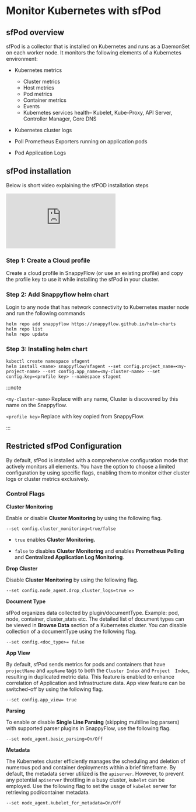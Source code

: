 # Monitor Kubernetes with sfPod 

## sfPod overview

sfPod is a collector that is installed on Kubernetes and runs as a DaemonSet on each worker node. It monitors the following elements of a Kubernetes environment: 

- Kubernetes metrics 
  - Cluster metrics 
  - Host metrics 
  - Pod metrics 
  - Container metrics 
  - Events 
  - Kubernetes services health– Kubelet, Kube-Proxy, API Server, Controller Manager, Core DNS 

- Kubernetes cluster logs 
- Poll Prometheus Exporters running on application pods 
- Pod Application Logs 

## sfPod installation

Below is short video explaining the sfPOD installation steps

<iframe title="sfPOD installation" src="https://www.youtube.com/embed/Q4BiVR2nOn4?rel=0" frameBorder="0" allow="accelerometer; autoplay; clipboard-write; encrypted-media; gyroscope; picture-in-picture" allowFullScreen="true" webkitallowfullscreen="true" mozallowfullscreen="true" allowtransparency="true"></iframe>

### Step 1: Create a Cloud profile 

Create a cloud profile in SnappyFlow (or use an existing profile) and copy the profile key to use it while installing the sfPod in your cluster. 

### Step 2: Add Snappyflow helm chart 

Login to any node that has network connectivity to Kubernetes master node and run the following commands 

```shell
helm repo add snappyflow https://snappyflow.github.io/helm-charts 
helm repo list 
helm repo update 
```
### Step 3: Installing helm chart 



```shell
kubectl create namespace sfagent 
helm install <name> snappyflow/sfagent --set config.project_name=<my-project-name> --set config.app_name=<my-cluster-name> --set config.key=<profile key> --namespace sfagent
```
:::note

`<my-cluster-name>` Replace with any name, Cluster is discovered by this name on the Snappyflow. 

`<profile key>` Replace with key copied from SnappyFlow. 

:::

## Restricted sfPod Configuration 

By default, sfPod is installed with a comprehensive configuration mode that actively monitors all elements. You have the option to choose a limited configuration by using  specific flags, enabling them to monitor either cluster logs or cluster  metrics exclusively. <br/>

### Control Flags

**Cluster Monitoring**

Enable or disable **Cluster Monitoring** by using the following flag.

```
--set config.cluster_monitoring=true/false
```

- `true` enables **Cluster Monitoring.**

- `false` to disables **Cluster Monitoring** and enables **Prometheus Polling** and **Centralized Application Log Monitoring**. <br/>

**Drop Cluster**

Disable **Cluster Monitoring** by using the following flag.

```
--set config.node_agent.drop_cluster_logs=true =>
```

**Document Type**

sfPod organizes data collected by plugin/documentType. Example: pod, node, container, cluster_stats etc.  The detailed list of document types can be viewed in **Browse Data** section of a Kubernetes cluster. You can disable collection of a documentType using the following flag.

```
--set config.<doc_type>= false
```

**App View**

By default, sfPod sends metrics for pods and containers that have `projectName` and `appName` tags to both the `Cluster Index` and `Project  Index`, resulting in duplicated metric data. This feature is enabled to enhance correlation of Application and Infrastructure data. App view feature can be switched-off by using the following flag.

```
--set config.app_view= true
```

**Parsing**

To enable or disable **Single Line Parsing** (skipping multiline log parsers) with supported parser plugins in SnappyFlow, use the following flag.

```
--set node_agent.basic_parsing=On/Off
```

**Metadata**

The Kubernetes cluster efficiently manages the scheduling and deletion of numerous pod and container deployments within a brief timeframe. By default, the metadata server utilized is the `apiserver`. However, to  prevent any potential `apiserver` throttling in a busy cluster, `kubelet`  can be employed. Use the following flag to set the usage of `kubelet` server for retrieving pod/container metadata.

```
--set node_agent.kubelet_for_metadata=On/Off
```

